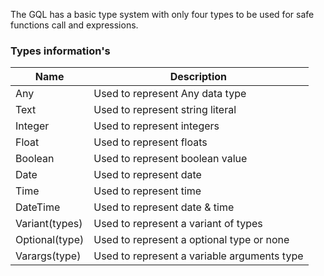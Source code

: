 The GQL has a basic type system with only four types to be used for safe functions call and expressions.

### Types information's
| Name           | Description                                 |
| -------------- | ------------------------------------------- |
| Any            | Used to represent Any data type             |
| Text           | Used to represent string literal            |
| Integer        | Used to represent integers                  |
| Float          | Used to represent floats                    |
| Boolean        | Used to represent boolean value             |
| Date           | Used to represent date                      |
| Time           | Used to represent time                      |
| DateTime       | Used to represent date & time               |
| Variant(types) | Used to represent a variant of types        |
| Optional(type) | Used to represent a optional type or none   |
| Varargs(type)  | Used to represent a variable arguments type |
